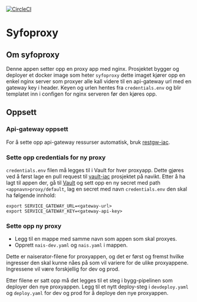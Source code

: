 [![CircleCI](https://circleci.com/gh/navikt/syfoproxy.svg?style=svg)](https://circleci.com/gh/navikt/syfoproxy)

# Syfoproxy

## Om syfoproxy
Denne appen setter opp en proxy app med nginx. Prosjektet bygger og deployer et docker image som heter `syfoproxy` dette
imaget kjører opp en enkel nginx server som proxyer alle kall videre til en api-gateway url med en gateway key i header.
Keyen og urlen hentes fra `credentials.env` og blir templatet inn i configen for nginx serveren før den kjøres opp.


## Oppsett
### Api-gateway oppsett
For å sette opp api-gateway ressurser automatisk, bruk [restgw-iac](https://github.com/navikt/restgw-iac).

### Sette opp credentials for ny proxy
`credentials.env` filen må legges til i Vault for hver proxyapp. Dette gjøres ved å først lage en pull request til 
[vault-iac](https://github.com/navikt/vault-iac) prosjektet på navikt. Etter å ha lagt til appen der, gå til 
[Vault](https://vault.adeo.no) og sett opp en ny secret med path `<appnavn>proxy/default`, lag en secret med navn 
`credentials.env` den skal ha følgende innhold: 

```.env
export SERVICE_GATEWAY_URL=<gateway-url>
export SERVICE_GATEWAY_KEY=<gateway-api-key>
```

### Sette opp ny proxy
- Legg til en mappe med samme navn som appen som skal proxyes. 
- Opprett `nais-dev.yaml` og `nais.yaml` i mappen.

Dette er naiserator-filene for proxyappen, og det er først og fremst hvilke ingresser den skal kunne nåes på som vil variere for de ulike proxyappene. Ingressene vil være 
forskjellig for dev og prod.

Etter filene er satt opp må det legges til et steg i bygg-pipelinen som deployer den nye proxyappen. Legg til et nytt
deploy-steg i `devdeploy.yaml` og `deploy.yaml` for dev og prod for å deploye den nye proxyappen.
